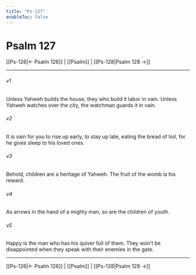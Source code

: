 ```yaml
---
title: "Ps-127"
enableToc: false
---
```

# Psalm 127

[[Ps-126|← Psalm 126]] | [[Psalm]] | [[Ps-128|Psalm 128 →]]
***



###### v1 
Unless Yahweh builds the house, they who build it labor in vain. Unless Yahweh watches over the city, the watchman guards it in vain. 

###### v2 
It is vain for you to rise up early, to stay up late, eating the bread of toil, for he gives sleep to his loved ones. 

###### v3 
Behold, children are a heritage of Yahweh. The fruit of the womb is his reward. 

###### v4 
As arrows in the hand of a mighty man, so are the children of youth. 

###### v5 
Happy is the man who has his quiver full of them. They won't be disappointed when they speak with their enemies in the gate.

***
[[Ps-126|← Psalm 126]] | [[Psalm]] | [[Ps-128|Psalm 128 →]]
